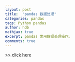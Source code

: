 ```yaml
---
layout: post
title:  "pandas 数据处理"
categories: pandas
tags: Python pandas
author: hdb
mathjax: true
excerpt: pandas 常用数据处理操作。
comments: true
---
```


[>> click here](http://note.youdao.com/noteshare?id=2cca4269793d630d5d60a5e22d0d4777&sub=953A8D491C1C4BA69B269AB4A8397329)

